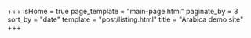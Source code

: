 +++
isHome = true
page_template = "main-page.html"
paginate_by = 3
sort_by = "date"
template = "post/listing.html"
title = "Arabica demo site"
+++
